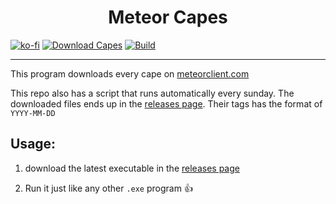 <h1 align="center">Meteor Capes</h1>

[![ko-fi](https://ko-fi.com/img/githubbutton_sm.svg)](https://ko-fi.com/K3K11CEG9V)
[![Download Capes](https://github.com/Powie69/meteor-capes/actions/workflows/download.yml/badge.svg)](https://github.com/Powie69/meteor-capes/actions/workflows/download.yml)
[![Build](https://github.com/Powie69/meteor-capes/actions/workflows/build.yml/badge.svg)](https://github.com/Powie69/meteor-capes/actions/workflows/build.yml)

---

This program downloads every cape on [meteorclient.com](https://meteorclient.com/)

This repo also has a script that runs automatically every sunday. The downloaded files ends up in the [releases page](https://github.com/Powie69/meteor-capes/releases). Their tags has the format of `YYYY-MM-DD`


## Usage:

1. download the latest executable in the [releases page](https://github.com/Powie69/meteor-capes/releases)

2. Run it just like any other `.exe` program 👍
